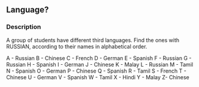## Language?

### Description
A group of students have different third languages. Find the ones with RUSSIAN, according to their names in alphabetical order.

A - Russian
B - Chinese
C - French
D - German
E - Spanish
F - Russian
G - Russian
H - Spanish
I - German
J - Chinese
K - Malay
L - Russian
M - Tamil
N - Spanish
O - German
P - Chinese
Q - Spanish
R - Tamil
S - French
T - Chinese
U - German
V - Spanish
W - Tamil
X - Hindi
Y - Malay
Z- Chinese
